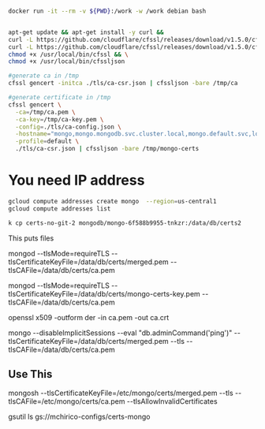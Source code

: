 ```bash

docker run -it --rm -v ${PWD}:/work -w /work debian bash


apt-get update && apt-get install -y curl &&
curl -L https://github.com/cloudflare/cfssl/releases/download/v1.5.0/cfssl_1.5.0_linux_amd64 -o /usr/local/bin/cfssl && \
curl -L https://github.com/cloudflare/cfssl/releases/download/v1.5.0/cfssljson_1.5.0_linux_amd64 -o /usr/local/bin/cfssljson && \
chmod +x /usr/local/bin/cfssl && \
chmod +x /usr/local/bin/cfssljson

#generate ca in /tmp
cfssl gencert -initca ./tls/ca-csr.json | cfssljson -bare /tmp/ca

#generate certificate in /tmp
cfssl gencert \
  -ca=/tmp/ca.pem \
  -ca-key=/tmp/ca-key.pem \
  -config=./tls/ca-config.json \
  -hostname="mongo,mongo.mongodb.svc.cluster.local,mongo.default.svc,localhost,127.0.0.1,mongo.pigbot.svc.cluster.local,34.117.143.215,34.66.213.165,mongo.cwxstat.io" \
  -profile=default \
  ./tls/ca-csr.json | cfssljson -bare /tmp/mongo-certs


```

# You need IP address

```bash
gcloud compute addresses create mongo  --region=us-central1
gcloud compute addresses list
```

```bash
k cp certs-no-git-2 mongodb/mongo-6f588b9955-tnkzr:/data/db/certs2

```

This puts files

mongod --tlsMode=requireTLS --tlsCertificateKeyFile=/data/db/certs/merged.pem --tlsCAFile=/data/db/certs/ca.pem


mongod --tlsMode=requireTLS --tlsCertificateKeyFile=/data/db/certs/mongo-certs-key.pem --tlsCAFile=/data/db/certs/ca.pem



openssl x509 -outform der -in ca.pem -out ca.crt 




mongo --disableImplicitSessions --eval "db.adminCommand('ping')" --tlsCertificateKeyFile=/data/db/certs/merged.pem --tls --tlsCAFile=/data/db/certs/ca.pem

## Use This

mongosh --tlsCertificateKeyFile=/etc/mongo/certs/merged.pem --tls --tlsCAFile=/etc/mongo/certs/ca.pem --tlsAllowInvalidCertificates

gsutil ls gs://mchirico-configs/certs-mongo



